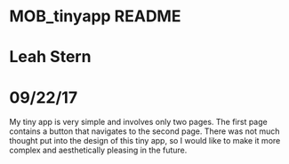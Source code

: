 # MOB_tinyapp README
# Leah Stern
# 09/22/17

My tiny app is very simple and involves only two pages. The first page contains a button that navigates to the second page. There 
was not much thought put into the design of this tiny app, so I would like to make it more complex and aesthetically pleasing in the
future.
